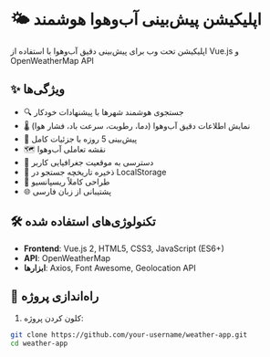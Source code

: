 # 🌤️ اپلیکیشن پیش‌بینی آب‌وهوا هوشمند

اپلیکیشن تحت وب برای پیش‌بینی دقیق آب‌وهوا با استفاده از Vue.js و OpenWeatherMap API

## ✨ ویژگی‌ها
- 🔍 جستجوی هوشمند شهرها با پیشنهادات خودکار
- 🌡️ نمایش اطلاعات دقیق آب‌وهوا (دما، رطوبت، سرعت باد، فشار هوا)
- 📅 پیش‌بینی 5 روزه با جزئیات کامل
- 🗺️ نقشه تعاملی آب‌وهوا
- 📍 دسترسی به موقعیت جغرافیایی کاربر
- 💾 ذخیره تاریخچه جستجو در LocalStorage
- 📱 طراحی کاملاً ریسپانسیو
- 🌐 پشتیبانی از زبان فارسی

## 🛠️ تکنولوژی‌های استفاده شده
- **Frontend**: Vue.js 2, HTML5, CSS3, JavaScript (ES6+)
- **API**: OpenWeatherMap
- **ابزارها**: Axios, Font Awesome, Geolocation API

## 🚀 راه‌اندازی پروژه

1. کلون کردن پروژه:
```bash
git clone https://github.com/your-username/weather-app.git
cd weather-app
